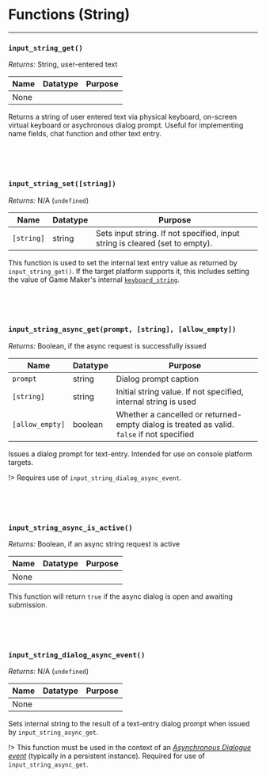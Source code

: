 # Functions (String)

---

### `input_string_get()`

*Returns:* String, user-entered text

|Name           |Datatype|Purpose                                                                                   |
|---------------|--------|------------------------------------------------------------------------------------------|
|None         | |

Returns a string of user entered text via physical keyboard, on-screen virtual keyboard or asychronous dialog prompt. Useful for implementing name fields, chat function and other text entry.

&nbsp;

&nbsp;

### `input_string_set([string])`

*Returns:* N/A (`undefined`)

|Name           |Datatype|Purpose                                                                                   |
|---------------|--------|------------------------------------------------------------------------------------------|
|`[string]`     |string  |Sets input string. If not specified, input string is cleared (set to empty).              |

This function is used to set the internal text entry value as returned by `input_string_get()`. If the target platform supports it, this includes setting the value of Game Maker's internal [`keyboard_string`](https://manual.yoyogames.com/GameMaker_Language/GML_Reference/Game_Input/Keyboard_Input/keyboard_string.htm).

&nbsp;

&nbsp;

### `input_string_async_get(prompt, [string], [allow_empty])`

*Returns:* Boolean, if the async request is successfully issued

|Name           |Datatype|Purpose                                                                                   |
|---------------|--------|------------------------------------------------------------------------------------------|
|`prompt`       |string  |Dialog prompt caption                                                                     |
|`[string]`     |string  |Initial string value. If not specified, internal string is used                           |
|`[allow_empty]`|boolean |Whether a cancelled or returned-empty dialog is treated as valid. `false` if not specified|

Issues a dialog prompt for text-entry. Intended for use on console platform targets. 

!>  Requires use of `input_string_dialog_async_event`.

&nbsp;

&nbsp;

### `input_string_async_is_active()`

*Returns:* Boolean, if an async string request is active

|Name           |Datatype|Purpose                                                                                   |
|---------------|--------|------------------------------------------------------------------------------------------|
|None         | |

This function will return `true` if the async dialog is open and awaiting submission.

&nbsp;

&nbsp;

### `input_string_dialog_async_event()`

*Returns:* N/A (`undefined`)

|Name           |Datatype|Purpose                                                                                   |
|---------------|--------|------------------------------------------------------------------------------------------|
|None         | |

Sets internal string to the result of a text-entry dialog prompt when issued by `input_string_async_get`.

!> This function must be used in the context of an [_Asynchronous Dialogue event_](https://manual.yoyogames.com/The_Asset_Editors/Object_Properties/Async_Events/Dialog.htm) (typically in a persistent instance). Required for use of `input_string_async_get`.
